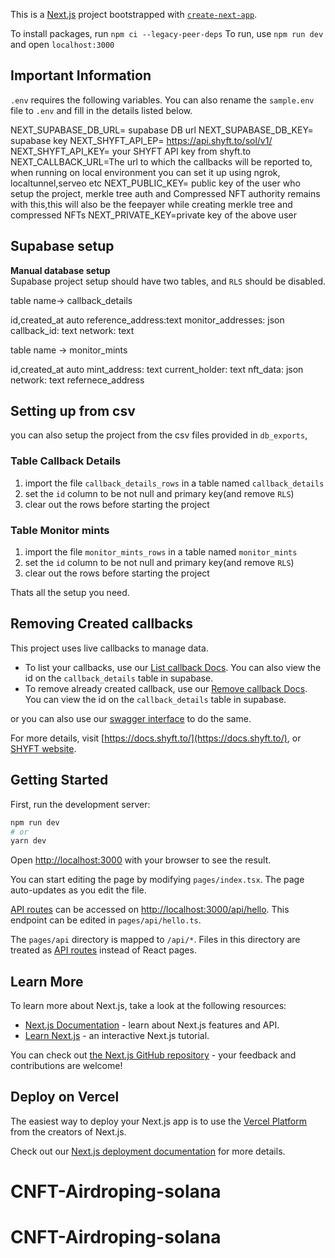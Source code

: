 <!-- @TODO -->

This is a [Next.js](https://nextjs.org/) project bootstrapped with [`create-next-app`](https://github.com/vercel/next.js/tree/canary/packages/create-next-app).

To install packages, run `npm ci --legacy-peer-deps`
To run, use `npm run dev` and open `localhost:3000`

## Important Information

`.env` requires the following variables. You can also rename the `sample.env` file to `.env` and fill in the details listed below.

NEXT_SUPABASE_DB_URL= supabase DB url
NEXT_SUPABASE_DB_KEY= supabase key
NEXT_SHYFT_API_EP= https://api.shyft.to/sol/v1/
NEXT_SHYFT_API_KEY= your SHYFT API key from shyft.to
NEXT_CALLBACK_URL=The url to which the callbacks will be reported to, when running on local environment you can set it up using ngrok, localtunnel,serveo etc
NEXT_PUBLIC_KEY= public key of the user who setup the project, merkle tree auth and Compressed NFT authority remains with this,this will also be the feepayer while creating merkle tree and compressed NFTs
NEXT_PRIVATE_KEY=private key of the above user

## Supabase setup

**Manual database setup**  
Supabase project setup should have two tables, and `RLS` should be disabled.

table name-> callback_details

id,created_at auto
reference_address:text
monitor_addresses: json
callback_id: text
network: text

table name -> monitor_mints

id,created_at auto
mint_address: text
current_holder: text
nft_data: json
network: text
refernece_address

## Setting up from csv

you can also setup the project from the csv files provided in `db_exports`,

### Table Callback Details

1. import the file `callback_details_rows` in a table named `callback_details`
2. set the `id` column to be not null and primary key(and remove `RLS`)
3. clear out the rows before starting the project

### Table Monitor mints

1. import the file `monitor_mints_rows` in a table named `monitor_mints`
2. set the `id` column to be not null and primary key(and remove `RLS`)
3. clear out the rows before starting the project

Thats all the setup you need.

## Removing Created callbacks

This project uses live callbacks to manage data.

-   To list your callbacks, use our [List callback Docs](https://docs.shyft.to/start-hacking/callbacks#list-callbacks). You can also view the id on the `callback_details` table in supabase.
-   To remove already created callback, use our [Remove callback Docs](https://docs.shyft.to/start-hacking/callbacks#remove-a-callback). You can view the id on the `callback_details` table in supabase.

or you can also use our [swagger interface](https://api.shyft.to/sol/api/explore/) to do the same.

For more details, visit [https://docs.shyft.to/](https://docs.shyft.to/), or [SHYFT website](https://shyft.to/).

## Getting Started

First, run the development server:

```bash
npm run dev
# or
yarn dev
```

Open [http://localhost:3000](http://localhost:3000) with your browser to see the result.

You can start editing the page by modifying `pages/index.tsx`. The page auto-updates as you edit the file.

[API routes](https://nextjs.org/docs/api-routes/introduction) can be accessed on [http://localhost:3000/api/hello](http://localhost:3000/api/hello). This endpoint can be edited in `pages/api/hello.ts`.

The `pages/api` directory is mapped to `/api/*`. Files in this directory are treated as [API routes](https://nextjs.org/docs/api-routes/introduction) instead of React pages.

## Learn More

To learn more about Next.js, take a look at the following resources:

-   [Next.js Documentation](https://nextjs.org/docs) - learn about Next.js features and API.
-   [Learn Next.js](https://nextjs.org/learn) - an interactive Next.js tutorial.

You can check out [the Next.js GitHub repository](https://github.com/vercel/next.js/) - your feedback and contributions are welcome!

## Deploy on Vercel

The easiest way to deploy your Next.js app is to use the [Vercel Platform](https://vercel.com/new?utm_medium=default-template&filter=next.js&utm_source=create-next-app&utm_campaign=create-next-app-readme) from the creators of Next.js.

Check out our [Next.js deployment documentation](https://nextjs.org/docs/deployment) for more details.
# CNFT-Airdroping-solana
# CNFT-Airdroping-solana
